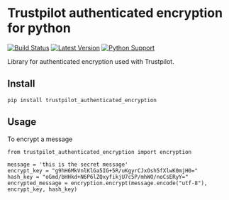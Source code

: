 # Trustpilot authenticated encryption for python

[![Build Status](http://travis-ci.org/trustpilot/python-authenticated-encryption.svg?branch=master)](https://travis-ci.org/trustpilot/python-authenticated-encryption)  [![Latest Version](https://img.shields.io/pypi/v/trustpilot_authenticated_encryption.svg)](https://pypi.python.org/pypi/trustpilot_authenticated_encryption) [![Python Support](https://img.shields.io/pypi/pyversions/trustpilot_authenticated_encryption.svg)](https://pypi.python.org/pypi/trustpilot_authenticated_encryption)

Library for authenticated encryption used with Trustpilot.

## Install

```
pip install trustpilot_authenticated_encryption
```

## Usage
To encrypt a message

```
from trustpilot_authenticated_encryption import encryption

message = 'this is the secret message'
encrypt_key = "g9hH6MkVnlKlGa5IG+5R/uKgyrCJxOsh5fXlwK0mjH0="
hash_key = "oGmd/bHHkd+N6P6lZQxyfikjU7c5P/mhWO/noCsERyY="
encrypted_message = encryption.encrypt(message.encode("utf-8"), encrypt_key, hash_key)
```
